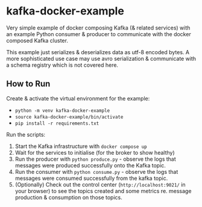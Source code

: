 # kafka-docker-example

Very simple example of docker composing Kafka (& related services) with an example Python
consumer & producer to communicate with the docker composed Kafka cluster.

This example just serializes & deserializes data as utf-8 encoded bytes. A more
sophisticated use case may use avro serialization & communicate with a schema registry
which is not covered here.

## How to Run

Create & activate the virtual environment for the example:
* `python -m venv kafka-docker-example`
* `source kafka-docker-example/bin/activate`
* `pip install -r requirements.txt`

Run the scripts:
1. Start the Kafka infrastructure with `docker compose up`
2. Wait for the services to initialise (for the broker to show healthy)
3. Run the producer with `python produce.py` - observe the logs that messages were produced
successfully onto the Kafka topic.
4. Run the consumer with `python consume.py` - observe the logs that messages were consumed
successfully from the kafka topic.
5. (Optionally) Check out the control center (`http://localhost:9021/` in your browser) to see
the topics created and some metrics re. message production & consumption on those topics.
